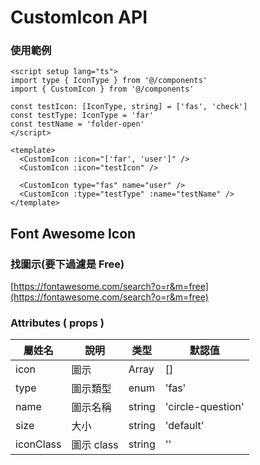 # CustomIcon API

### 使用範例

```vue
<script setup lang="ts">
import type { IconType } from '@/components'
import { CustomIcon } from '@/components'

const testIcon: [IconType, string] = ['fas', 'check']
const testType: IconType = 'far'
const testName = 'folder-open'
</script>

<template>
  <CustomIcon :icon="['far', 'user']" />
  <CustomIcon :icon="testIcon" />

  <CustomIcon type="fas" name="user" />
  <CustomIcon :type="testType" :name="testName" />
</template>
```

## Font Awesome Icon

### 找圖示(要下過濾是 Free)

[https://fontawesome.com/search?o=r&m=free](https://fontawesome.com/search?o=r&m=free)

### Attributes ( props )

| 屬姓名    | 說明       | 类型   | 默認值            |
| --------- | ---------- | ------ | ----------------- |
| icon      | 圖示       | Array  | []                |
| type      | 圖示類型   | enum   | 'fas'             |
| name      | 圖示名稱   | string | 'circle-question' |
| size      | 大小       | string | 'default'         |
| iconClass | 圖示 class | string | ''                |
